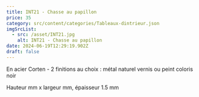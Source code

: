 ```yaml
---
title: INT21 - Chasse au papillon
price: 35
category: src/content/categories/Tableaux-dintrieur.json
imgSrcList:
  - src: /asset/INT21.jpg
    alt: INT21 - Chasse au papillon
date: 2024-06-19T12:29:19.902Z
draft: false
---
```


En acier Corten - 2 finitions au choix : métal naturel vernis ou peint
coloris noir 

Hauteur       mm x largeur       mm, épaisseur 1.5 mm 
